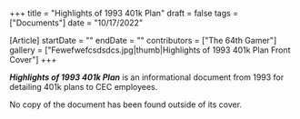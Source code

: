 +++
title = "Highlights of 1993 401k Plan"
draft = false
tags = ["Documents"]
date = "10/17/2022"

[Article]
startDate = ""
endDate = ""
contributors = ["The 64th Gamer"]
gallery = ["Fewefwefcsdsdcs.jpg|thumb|Highlights of 1993 401k Plan Front Cover"]
+++

<b><i>Highlights of 1993 401k Plan</b></i> is an informational document from 1993 for detailing 401k plans to CEC employees.

No copy of the document has been found outside of its cover.